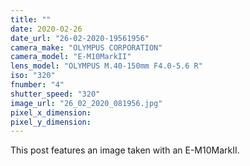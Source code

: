```yaml
---
title: ""
date: 2020-02-26
date_url: "26-02-2020-19561956"
camera_make: "OLYMPUS CORPORATION"
camera_model: "E-M10MarkII"
lens_model: "OLYMPUS M.40-150mm F4.0-5.6 R"
iso: "320"
fnumber: "4"
shutter_speed: "320"
image_url: "26_02_2020_081956.jpg"
pixel_x_dimension: 
pixel_y_dimension: 
---
```


This post features an image taken with an E-M10MarkII.